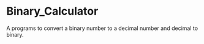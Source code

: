 # Binary_Calculator
A programs to convert a binary number to a decimal number and decimal to binary.
